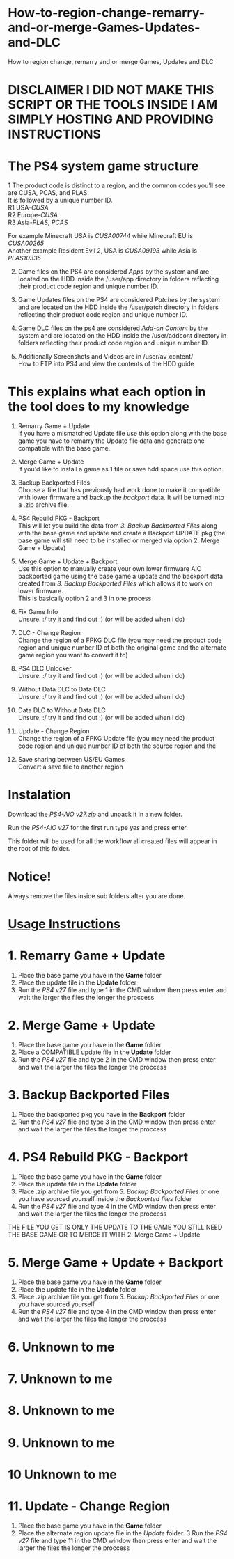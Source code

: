 # How-to-region-change-remarry-and-or-merge-Games-Updates-and-DLC
How to region change, remarry and or merge Games, Updates and DLC      
          
# DISCLAIMER I DID NOT MAKE THIS SCRIPT OR THE TOOLS INSIDE I AM SIMPLY HOSTING AND PROVIDING INSTRUCTIONS    
        
# The PS4 system game structure  
1 The product code is distinct to a region, and the common codes you’ll see are CUSA, PCAS, and PLAS.      
It is followed by a unique number ID.        
R1 USA-*CUSA*       
R2 Europe-*CUSA*         
R3 Asia-*PLAS*, *PCAS*    
         
For example Minecraft USA is *CUSA00744* while Minecraft EU is *CUSA00265*              
Another example Resident Evil 2, USA is *CUSA09193* while Asia is *PLAS10335*     
                
2. Game files on the PS4 are considered *Apps* by the system and are located on the HDD inside the /user/app directory in folders reflecting their product code region and unique number ID.       
            
3. Game Updates files on the PS4 are considered *Patches* by the system and are located on the HDD inside the /user/patch directory in folders reflecting their product code region and unique number ID.       
      
4. Game DLC files on the ps4 are considered *Add-on Content* by the system and are located on the HDD inside the /user/addcont directory in folders reflecting their product code region and unique number ID.   
        
5. Additionally Screenshots and Videos are in /user/av_content/    
How to FTP into PS4 and view the contents of the HDD guide        
    
# This explains what each option in the tool does to my knowledge    
1. Remarry Game + Update         
If you have a mismatched Update file use this option along with the base game you have to remarry the Update file data and generate one compatible with the base game.   
        
2. Merge Game + Update      
If you'd like to install a game as 1 file or save hdd space use this option.      
        
3. Backup Backported Files    
Choose a file that has previously had work done to make it compatible with lower firmware and backup the *backport* data. It will be turned into a .zip archive file.      
       
4. PS4 Rebuild PKG - Backport       
This will let you build the data from *3. Backup Backported Files* along with the base game and update and create a Backport UPDATE pkg (the base game will still need to be installed or merged via option 2. Merge Game + Update)  
        
5. Merge Game + Update + Backport    
Use this option to manually create your own lower firmware AIO backported game using the base game a update and the backport data created from  *3. Backup Backported Files* which  allows it to work on lower firmware.    
This is basically option 2 and 3 in one process     
     
6. Fix Game Info                 
Unsure. :/ try it and find out :) (or will be added when i do)          
      
7. DLC - Change Region         
Change the region of a FPKG DLC file (you may need the product code region and unique number ID of both the original game and the alternate game region you want to convert it to)
     
8. PS4 DLC Unlocker            
Unsure. :/ try it and find out :)  (or will be added when i do)       
      
9. Without Data DLC to Data DLC      
Unsure. :/ try it and find out :)  (or will be added when i do)       
      
10. Data DLC to Without Data DLC      
Unsure. :/ try it and find out :) (or will be added when i do)    
      
11. Update - Change Region      
Change the region of a FPKG Update file (you may need the  product code region and unique number ID of both the source region and the      
        
12. Save sharing between US/EU Games           
Convert a save file to another region         
      
# Instalation 
Download the *PS4-AiO v27.zip* and unpack it in a new folder.    
      
Run the *PS4-AiO v27* for the first run type *yes* and press enter.      
          
This folder will be used for all the workflow all created files will appear in the root of this folder.     
     
# Notice!    
Always remove the files inside sub folders after you are done.   
     
# <ins>Usage Instructions<ins>                
      
# 1. Remarry Game + Update    
1. Place the base game you have in the **Game** folder   
2. Place the update file in the **Update** folder     
3. Run the *PS4 v27* file and type 1 in the CMD window then press enter and wait the larger the files the longer the proccess       
          
# 2. Merge Game + Update   
1. Place the base game you have in the **Game** folder      
2. Place a COMPATIBLE update file in the **Update** folder       
3. Run the *PS4 v27* file and type 2 in the CMD window then press enter and wait the larger the files the longer the proccess        
     
# 3. Backup Backported Files        
1. Place the backported pkg you have in the **Backport** folder         
2. Run the *PS4 v27* file and type 3 in the CMD window then press enter and wait the larger the files the longer the proccess               
     
# 4. PS4 Rebuild PKG - Backport     
1. Place the base game you have in the **Game** folder  
2. Place the update file in the **Update** folder     
3. Place .zip archive file you get from *3. Backup Backported Files* or one you have sourced yourself inside the *Backported files* folder 
4. Run the *PS4 v27* file and type 4 in the CMD window then press enter and wait the larger the files the longer the proccess   
           
THE FILE YOU GET IS ONLY THE UPDATE TO THE GAME YOU STILL NEED THE BASE GAME OR TO MERGE IT WITH 2. Merge Game + Update           
     
# 5. Merge Game + Update + Backport    
1. Place the base game you have in the **Game** folder  
2. Place the update file in the **Update** folder 
3. Place .zip archive file you get from *3. Backup Backported Files* or one you have sourced yourself       
4. Run the *PS4 v27* file and type 4 in the CMD window then press enter and wait the larger the files the longer the proccess   
     
# 6. Unknown to me     
# 7. Unknown to me      
# 8. Unknown to me       
# 9. Unknown to me         
# 10 Unknown to me     

# 11. Update - Change Region
1. Place the base game you have in the **Game** folder   
2. Place the alternate region update file in the *Update* folder.
3 Run the *PS4 v27* file and type 11 in the CMD window then press enter and wait the larger the files the longer the proccess      
